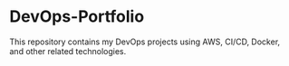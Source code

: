 # DevOps-Portfolio

This repository contains my DevOps projects using AWS, CI/CD, Docker, and other related technologies.
